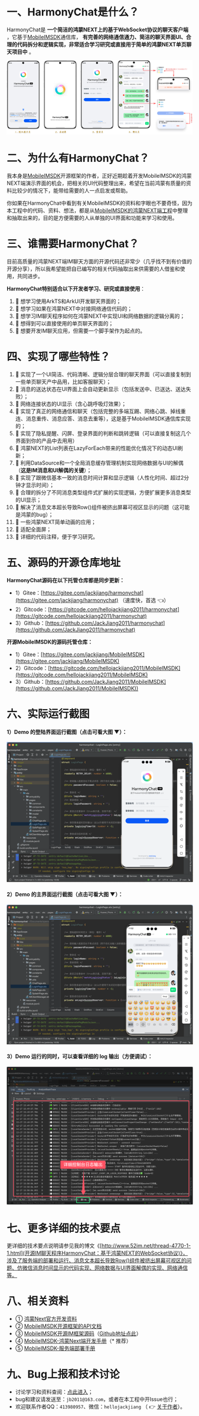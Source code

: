 # 一、HarmonyChat是什么？

HarmonyChat是 **一个简洁的鸿蒙NEXT上的基于WebSocket协议的聊天客户端** ，它基于[MobileIMSDK](https://gitee.com/jackjiang/MobileIMSDK)通信库， **有完善的网络通信通力、简洁的聊天界面UI、合理的代码拆分和逻辑实现，非常适合学习研究或直接用于简单的鸿蒙NEXT单页聊天项目中** 。

![输入图片说明](screenshots/all_futures.jpg)

# 二、为什么有HarmonyChat？

我本身是[MobileIMSDK](https://gitee.com/jackjiang/MobileIMSDK)开源框架的作者，正好近期趁着开发MobileIMSDK的鸿蒙NEXT端演示界面的机会，把相关的UI代码整理出来，希望在当前鸿蒙有质量的资料比较少的情况下，能带给需要的人一点启发或帮助。

你如果在HarmonyChat中看到有关MobileIMSDK的资料和字眼也不要奇怪，因为本工程中的代码、资料、想法，都是从[MobileIMSDK的鸿蒙NEXT端工程](https://gitee.com/jackjiang/MobileIMSDK/tree/master/demo_src/WebSocket)中整理和抽取出来的，目的是方便需要的人从单独的UI界面和功能来学习和使用。

# 三、谁需要HarmonyChat？

目前高质量的鸿蒙NEXT端IM聊天方面的开源代码还非常少（几乎找不到有价值的开源分享），所以我希望能把自已编写的相关代码抽取出来供需要的人借鉴和使用，共同进步。

<b>HarmonyChat特别适合以下开发者学习、研究或直接使用</b>：

1. :triangular_flag_on_post: 想学习使用ArkTS和ArkUI开发聊天界面的；
2. :triangular_flag_on_post: 想学习如果在鸿蒙NEXT中对接网络通信代码的；
3. :triangular_flag_on_post: 想学习IM聊天程序如何在鸿蒙NEXT中实现UI和网络数据的逻辑分离的；
4. :triangular_flag_on_post: 想得到可以直接使用的单页聊天界面的；
5. :triangular_flag_on_post: 想要开发IM聊天应用，但需要一个脚手架作为起点的。

# 四、实现了哪些特性？

1. :triangular_flag_on_post: 实现了一个UI简洁、代码清晰、逻辑分层合理的聊天界面（可以直接复制到一些单页聊天产中品用，比如客服聊天）；
2. :triangular_flag_on_post: 消息的送达状态在UI界面上会自动更新显示（包括发送中、已送达、送达失败）；
3. :triangular_flag_on_post: 网络连接状态的UI显示（含心跳呼吸灯效果）；
4. :triangular_flag_on_post: 实现了真正的网络通信和聊天（包括完整的多端互踢、网络心跳、掉线重连、消息重传、消息应答、消息去重等），这是基于MobileIMSDK通信库实现的；
5. :triangular_flag_on_post: 实现了隐私提醒、闪屏、登录界面的判断和跳转逻辑（可以直接复制这几个界面到你的产品中去用用）
6. :triangular_flag_on_post: 鸿蒙NEXT的List列表在LazyForEach带来的性能优化情况下的动态UI刷新；
7. :triangular_flag_on_post: 利用DataSource和一个全局消息缓存管理机制实现网络数据与UI的解偶（<b>这是IM消息和UI解偶的关键</b>）；
8. :triangular_flag_on_post: 实现了跟微信基本一致的消息时间计算和显示逻辑（人性化时间、超过2分钟才显示时间）；
9. :triangular_flag_on_post: 合理的拆分了不同消息类型组件式扩展的实现逻辑，方便扩展更多消息类型的UI显示；
10. :triangular_flag_on_post: 解决了消息文本超长导致Row()组件被挤出屏幕可视区显示的问题（这可能是鸿蒙的bug）；
11. :triangular_flag_on_post: 一些鸿蒙NEXT简单动画的应用；
12. :triangular_flag_on_post: 适配全面屏；
13. :triangular_flag_on_post: 详细的代码注释，便于学习研究。

# 五、源码的开源仓库地址

 **HarmonyChat源码在以下托管仓库都是同步更新：**

* 1）Gitee：[https://gitee.com/jackjiang/harmonychat](https://gitee.com/jackjiang/harmonychat) （速度快，首选 :point_left:）
* 2）Gitcode：[https://gitcode.com/hellojackjiang2011/harmonychat](https://gitcode.com/hellojackjiang2011/harmonychat)
* 3）Github：[https://github.com/JackJiang2011/harmonychat](https://github.com/JackJiang2011/harmonychat) 

 **开源MobileIMSDK的源码托管仓库：**

* 1）Gitee：[https://gitee.com/jackjiang/MobileIMSDK](https://gitee.com/jackjiang/MobileIMSDK)
* 2）Gitcode：[https://gitcode.com/hellojackjiang2011/MobileIMSDK](https://gitcode.com/hellojackjiang2011/MobileIMSDK)
* 3）Github：[https://github.com/JackJiang2011/MobileIMSDK](https://github.com/JackJiang2011/MobileIMSDK))

# 六、实际运行截图

#### 1）Demo 的登陆界面运行截图（点击可看大图 ▼）：
![输入图片说明](screenshots/run1.png)

#### 2）Demo 的主界面运行截图（点击可看大图 ▼）：
![输入图片说明](screenshots/run2.png)

#### 3）Demo 运行的同时，可以查看详细的 log 输出（方便调试）：
![输入图片说明](screenshots/run3.png)

# 七、更多详细的技术要点

更详细的技术要点说明请参见我的博文《[http://www.52im.net/thread-4770-1-1.html](开源IM聊天程序HarmonyChat：基于鸿蒙NEXT的WebSocket协议)》，涉及了服务端的部署和运行、消息文本超长导致Row()组件被挤出屏幕可视区的问题、仿微信消息时间显示的代码实现、网络数据与UI界面解偶的实现、网络通信等。

# 八、相关资料

* ① [鸿蒙Next官方开发资料](https://developer.huawei.com/consumer/cn/doc/harmonyos-references-V5/js-apis-websocket-V5)
* ② [MobileIMSDK开源框架的API文档](http://www.52im.net/topic-docs.html#mobileimsdk)
* ③ [MobileIMSDK开源IM框架源码](https://gitee.com/jackjiang/MobileIMSDK)（[Github地址点此](https://github.com/JackJiang2011/MobileIMSDK)）
* ④ [MobileIMSDK-鸿蒙Next端开发手册](http://www.52im.net/thread-4767-1-1.html)（* 推荐）
* ⑤ [MobileIMSDK-服务端部署手册](http://www.52im.net/thread-1272-1-1.html)

# 九、Bug上报和技术讨论

* 讨论学习和资料查阅：[点此进入](http://www.52im.net/)；
* bug和建议请发送至：`jb2011@163.com`，或者在本工程中开Issue也行；
* 欢迎联系作者QQ：`413980957`、微信：`hellojackjiang`  （ :point_right: [关于作者](http://www.52im.net/thread-2792-1-1.html)）。
